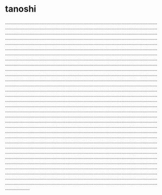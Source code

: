 # tanoshi
....................................................................................................................................................................................................................................................................................................................................................................................................................................................................................................................................................................................................................................................................................................................................................................................................................................................................................................................................................................................................................................................................................................................................................................................................................................................................................................................................................................................................................................................................................................................................................................................................................................................................................................................................................................................................................................................................................................................................................................................................................................................................................................................................................................................................................................................................................................................................................................................................................................................................................................................................................................................................................................................................................................................................................................................................................................................................................................................................................................................................................................................................................................................................................................................................................................................................................................................................................................................................................................................................................................................................................................................................................................................................................................................................................................................................................................................................................................................................................................................................................................................................................................................................................
